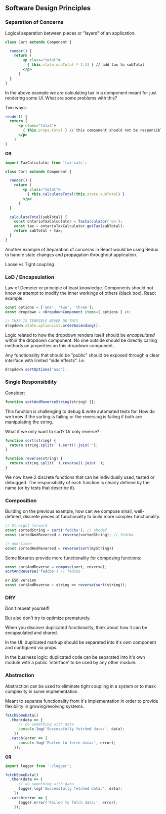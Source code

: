 ## Software Design Principles

### Separation of Concerns

Logical separation between pieces or "layers" of an application.
```jsx harmony
class Cart extends Component {

  render() {
    return (
        <p class="total">
          { this.state.subTotal * 1.13 } // add tax to subTotal
        </p>
      )
  }
}
```
In the above example we are calculating tax in a component meant for just rendering some UI.
What are some problems with this?

Two ways:
```jsx harmony
render() {
  return (
      <p class="total">
        { this.props.total } // this component should not be responsible at all for calculations
      </p>
    )
}
```
**OR**
```jsx harmony
import TaxCalculator from 'tax-calc';

class Cart extends Component {

  render() {
    return (
        <p class="total">
          { this.calculateTotal(this.state.subTotal) }
        </p>
      )
  }

  calculateTotal(subTotal) {
    const ontarioTaxCalculator = TaxCalculator('on');
    const tax = ontarioTaxCalculator.getTax(subTotal);
    return subTotal + tax;
  }
}
```
Another example of Separation of concerns in React would be using Redux to handle state changes and propagation throughout application.

Loose vs Tight coupling

### LoD / Encapsulation

Law of Demeter or principle of least knowledge. Components should not know or attempt to modify the inner workings of others (black box).
React example:
```jsx harmony
const options = ['one', 'two', 'three'];
const dropdown = <DropdownComponent items={ options } />;

// THIS IS TERRIBLE NEVER DO THIS
dropdown.state.optionList.orderAscending();
```
Logic related to how the dropdown renders itself should be *encapsulated* within the dropdown component.
No one outside should be directly calling methods on properties on this dropdown component.

Any functionality that should be "public" should be exposed through a clear interface with limited "side effects".
i.e.
```jsx harmony
dropdown.sortOptions('asc');
```


### Single Responsibility

Consider:
```jsx harmony
function sortAndReverseString(string) {};
```
This function is challenging to debug & write automated tests for. How do we know if the sorting is failing or the reversing is failing if both are manipulating the string.

What if we only want to sort? Or only reverse?
```jsx harmony
function sort(string) {
  return string.split('').sort().join('');
}

function reverse(string) {
  return string.split('').reverse().join('');
}
```
We now have 2 discrete functions that can be individually used, tested or debugged.
The responsibility of each function is clearly defined by the name (or by tests that describe it).


### Composition

Building on the previous example, how can we compose small, well-defined, discrete pieces of functionality to build more complex functionality.

```jsx harmony
// Straight forward
const sortedString = sort('fedcba'); // abcdef
const sortedAndReversed = reverse(sortedString); // fedcba

// one-liner
const sortedAndReversed = reverse(sort(myString))
```

Some libraries provide more functionality for composing functions:
```jsx harmony
const sortAndReverse = compose(sort, reverse);
sortAndReverse('fedcba') // fedcba

or ES6 version
const sortAndReverse = string => reverse(sort(string));
```


### DRY

Don't repeat yourself!

But also don't try to optimize prematurely.

When you discover duplicated functionality, think about how it can be encapsulated and shared.

In the UI: duplicated markup should be separated into it's own component and configured via props.

In the business logic: duplicated code can be separated into it's own module with a public 'interface' to be used by any other module.


### Abstraction

Abstraction can be used to eliminate tight coupling in a system or to mask complexity in some implementation.

Meant to separate functionality from it's implementation in order to provide flexibility in growing/evolving systems.

```jsx harmony
fetchSomeData()
  .then(data => {
      // do something with data
      console.log('Successfully fetched data:', data);
    })
  .catch(error => {
      console.log('Failed to fetch data:', error);
    });
```
**OR**

```jsx harmony
import logger from './logger';

fetchSomeData()
  .then(data => {
      // do something with data
      logger.log('Successfully fetched data:', data);
    })
  .catch(error => {
      logger.error('Failed to fetch data:', error);
    });
```
